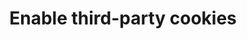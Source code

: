---
title: Enable third-party cookies
id: third-party-cookies-google
description: ''
slug: /third-party-cookies-google 
keywords: 
 - faq
 - help
pagination_next: null
pagination_prev: null
last_update: 
   date: 03/29/2023
   author: Patricia McPhee
draft: false
doc_type: how-to
displayed_sidebar: secureWorkforceSidebar
---